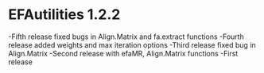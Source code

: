 # EFAutilities 1.2.2
-Fifth release fixed bugs in Align.Matrix and fa.extract functions
-Fourth release added weights and max iteration options
-Third release fixed bug in Align.Matrix
-Second release with efaMR, Align.Matrix functions
-First release



